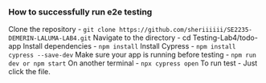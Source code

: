### How to successfully run e2e testing ###

Clone the repository - `git clone https://github.com/sheriiiiii/SE2235-DEMERIN-LALUMA-LAB4.git`
Navigate to the directory - cd Testing-Lab4/todo-app
Install dependencies - `npm install`
Install Cypress - `npm install cypress --save-dev`
Make sure your app is running before testing - `npm run dev or npm start`
On another terminal - `npx cypress open`
To run test - Just click the file.

